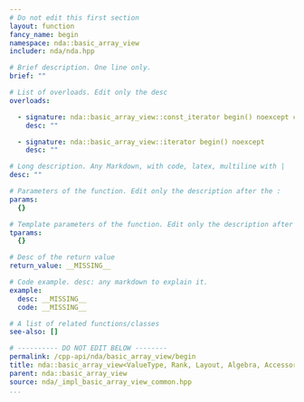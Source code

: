 ```yaml
---
# Do not edit this first section
layout: function
fancy_name: begin
namespace: nda::basic_array_view
includer: nda/nda.hpp

# Brief description. One line only.
brief: ""

# List of overloads. Edit only the desc
overloads:

  - signature: nda::basic_array_view::const_iterator begin() noexcept const
    desc: ""

  - signature: nda::basic_array_view::iterator begin() noexcept
    desc: ""

# Long description. Any Markdown, with code, latex, multiline with |
desc: ""

# Parameters of the function. Edit only the description after the :
params:
  {}

# Template parameters of the function. Edit only the description after the :
tparams:
  {}

# Desc of the return value
return_value: __MISSING__

# Code example. desc: any markdown to explain it.
example:
  desc: __MISSING__
  code: __MISSING__

# A list of related functions/classes
see-also: []

# ---------- DO NOT EDIT BELOW --------
permalink: /cpp-api/nda/basic_array_view/begin
title: nda::basic_array_view<ValueType, Rank, Layout, Algebra, AccessorPolicy, OwningPolicy>::begin
parent: nda::basic_array_view
source: nda/_impl_basic_array_view_common.hpp
...
```


